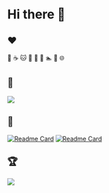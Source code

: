 # Hi there 👋

## :heart:

:tea: :coffee: :cat: :sunflower: :palm_tree: :musical_note: :swimmer: :walking: :globe_with_meridians:

## :telescope:

<a href="https://github.com/mariamihai">
  <img align="center" src="https://github-readme-stats.vercel.app/api?username=mariamihai&show_icons=true&include_all_commits=true&count_private=true&hide=contribs&theme=radical&border_radius=20" />
</a>

## :seedling:
[![Readme Card](https://github-readme-stats.vercel.app/api/pin/?username=mariamihai&repo=programming-kotlin&show_owner=true)](https://github.com/mariamihai/programming-kotlin)
[![Readme Card](https://github-readme-stats.vercel.app/api/pin/?username=mariamihai&repo=udemy-react-overview&show_owner=true)](https://github.com/mariamihai/udemy-react-overview)


## :trophy:

<img align="center" src="https://github-profile-trophy.vercel.app/?username=mariamihai&theme=darkhub" />
